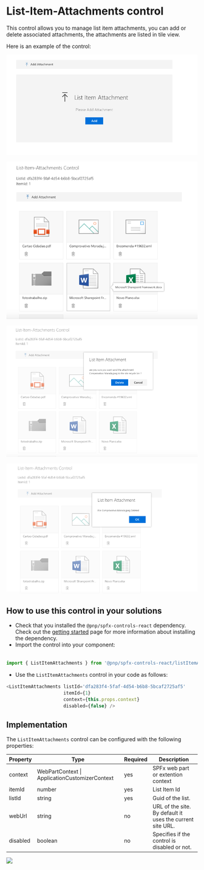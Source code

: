 # List-Item-Attachments control

This control allows you to manage list item attachments, you can add or delete associated attachments, the attachments are listed in tile view.
 

Here is an example of the control:

![ListItemAttachments Upload](../assets/ListItemAttachmentsUpload.png)

![ListItemAttachments Tiles](../assets/ListItemAttachmentsTitles.png)

![ListItemAttachments Confirm Delete](../assets/ListItemAttachmentDeleteConfirm.png)

![ListItemAttachments Attachment Deleted ](../assets/ListItemAttachementDeletedMsg.png)

## How to use this control in your solutions

- Check that you installed the `@pnp/spfx-controls-react` dependency. Check out the [getting started](../#getting-started) page for more information about installing the dependency.
- Import the control into your component:

```TypeScript
 
import { ListItemAttachments } from '@pnp/spfx-controls-react/listItemAttachments';
```
- Use the `ListItemAttachments` control in your code as follows:

```TypeScript
<ListItemAttachments listId='dfa283f4-5faf-4d54-b6b8-5bcaf2725af5'
                     itemId={1}
                     context={this.props.context}
                     disabled={false} />
```

## Implementation

The `ListItemAttachments` control can be configured with the following properties:


| Property | Type | Required | Description |
| ---- | ---- | ---- | ---- |
| context | WebPartContext \| ApplicationCustomizerContext | yes | SPFx web part or extention context |
| itemId | number | yes | List Item Id  |
| listId | string | yes | Guid of the list. |
| webUrl | string | no | URL of the site. By default it uses the current site URL. |
| disabled | boolean | no | Specifies if the control is disabled or not. |

![](https://telemetry.sharepointpnp.com/sp-dev-fx-controls-react/wiki/controls/ListItemAttachments)
